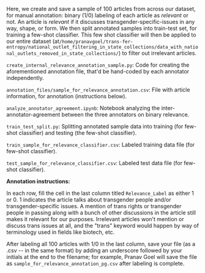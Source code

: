 Here, we create and save a sample of 100 articles from across our dataset, for manual annotation: binary (1/0) labeling of each article as _relevant_ or not. An article is _relevant_ if it discusses transgender-specific-issues in any way, shape, or form. We then split annotated samples into train-test set, for training a few-shot classifier. This few shot classifier will then be applied to our entire dataset (at`/home/pranavgoel/trans-fer-entropy/national_outlet_filtering_in_state_collections/data_with_national_outlets_removed_in_state_collections/`) to filter out irrelevant articles. 

`create_internal_relevance_annotation_sample.py`: Code for creating the aforementioned annotation file, that'd be hand-coded by each annotator independently.

`annotation_files/sample_for_relevance_annotation.csv`: File with article information, for annotation (instructions below). 

`analyze_annotator_agreement.ipynb`: Notebook analyzing the inter-annotator-agreement between the three annotators on binary relevance. 

`train_test_split.py`: Splitting annotated sample data into training (for few-shot classifier) and testing (the few-shot classifier). 

`train_sample_for_relevance_classifier.csv`: Labeled training data file (for few-shot classifier). 

`test_sample_for_relevance_classifier.csv`: Labeled test data file (for few-shot classifier). 

**Annotation instructions:** 

In each row, fill the cell in the last column titled `Relevance_Label` as either 1 or 0. 1 indicates the article talks about transgender people and/or transgender-specific issues. A mention of trans rights or transgender people in passing along with a bunch of other discussions in the article still makes it relevant for our purposes. Irrelevant articles won't mention or discuss trans issues at all, and the "trans" keyword would happen by way of terminology used in fields like biotech, etc. 

After labeling all 100 articles with 1/0 in the last column, save your file (as a .csv -- in the same format) by adding an underscore followed by your initials at the end to the filename; for example, Pranav Goel will save the file as `sample_for_relevance_annotation_pg.csv` after labeling is complete. 

